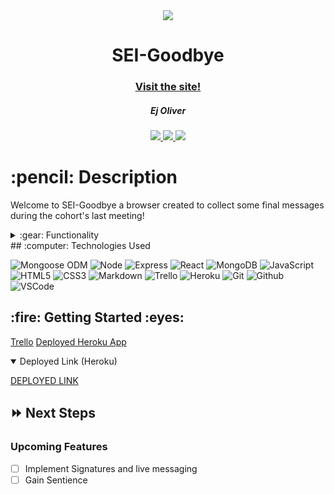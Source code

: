 <div align="center">
   <img src="https://generalassemb.ly/sites/default/files/styles/program_header_desktop_xxl_1x/public/2020-06/1_SEIR_HeaderImage_C2_taller%20%28f642b5d6-7b45-4442-b1c4-487e4a74c83d%29_0.jpg?itok=7jFPe5ru"/>
   <h1>SEI-Goodbye</h1>
   <h3><a href="https://sei-goodbye.herokuapp.com">Visit the site!</a></h3>
   <h5>Ej Oliver</h5>                             
   <a href="https://github.com/K1neticz" target="_blank">
      <img src="https://img.shields.io/badge/-Portfolio:_user.github.io-darkgreen?style=flat&logo=medium"/>
   </a>
   <a href="https://www.linkedin.com/in/eldrickoliver/" target="_blank">
      <img src="https://img.shields.io/badge/-linkedin.com/in/user-blue?style=flat&``logo=Linkedin&logoColor=white">
   </a> 
   <a href="mailto:ej.oliver1107@gmail.com" target="_blank">
      <img src="https://img.shields.io/badge/-user@gmail.com-c14438?style=flat&logo=Gmail&``logoColor=white">
   </a>
</div>

<h1>:pencil: Description</h1>
<p>Welcome to SEI-Goodbye a browser created to collect some final messages during the cohort's last meeting!</p>

<details>
<summary> :gear: Functionality</summary>

| Description | Screenshot |
|------------ | ------------|
| <h3 align="center">Home Page</h3> | <img src="https://i.imgur.com/WFqAauK.png" width="700"/> |
| <h3 align="center">NavBar</h3> | <img src="https://i.imgur.com/tzH0NPI.png" width="700"/> |
| <h3 align="center">Create a Profile</h3> | <img src="https://i.imgur.com/dAJVuri.png" width="700"/> |
| <h3 align="center">Visiting a Profile</h3> | <img src="https://i.imgur.com/yH88ua2.png" width="700"/> |





</details>
## :computer: Technologies Used

![Mongoose ODM](https://img.shields.io/badge/-Mongoose_ODM-333?style=flat&logo=mongodb)
![Node](https://img.shields.io/badge/-Node.js-333?style=flat&logo=node.js)
![Express](https://img.shields.io/badge/-Express-333?style=flat&logo=express)
![React](https://img.shields.io/badge/-React-333?style=flat&logo=react)
![MongoDB](https://img.shields.io/badge/-MongoDB-333?style=flat&logo=mongodb)
![JavaScript](https://img.shields.io/badge/-JavaScript-333?style=flat&logo=javascript) 
![HTML5](https://img.shields.io/badge/-HTML5-333?style=flat&logo=html5)
![CSS3](https://img.shields.io/badge/-CSS-333?style=flat&logo=css3)
![Markdown](https://img.shields.io/badge/-Markdown-333?style=flat&logo=markdown)
![Trello](https://img.shields.io/badge/-Trello-333?style=flat&logo=trello) 
![Heroku](https://img.shields.io/badge/-Heroku-333?style=flat&logo=heroku)
![Git](https://img.shields.io/badge/-Git-333?style=flat&logo=git)
![Github](https://img.shields.io/badge/-GitHub-333?style=flat&logo=github)
![VSCode](https://img.shields.io/badge/-VS_Code-333?style=flat&logo=visualstudio) 
<h2> :fire: Getting Started :eyes: </h2>

<a href="https://trello.com/b/tjV5lk3T/sei-goodbye">Trello</a>
<a href="https://sei-goodbye.herokuapp.com">Deployed Heroku App</a>

<details open>   
<summary>Deployed Link (Heroku)</summary>
<p><a href="https://sei-goodbye.herokuapp.com">DEPLOYED LINK</a></p>
</details>

## :fast_forward: Next Steps   

### Upcoming Features

- [ ] Implement Signatures and live messaging
- [ ] Gain Sentience